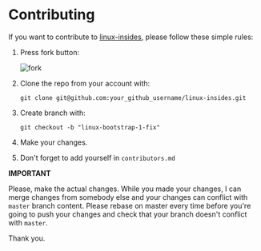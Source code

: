 Contributing
================================================================================

If you want to contribute to [linux-insides](https://github.com/0xAX/linux-insides), please follow these simple rules:

1. Press fork button:

    ![fork](http://oi58.tinypic.com/jj2trm.jpg)

2. Clone the repo from your account with:

    ```
    git clone git@github.com:your_github_username/linux-insides.git
    ```

3. Create branch with:

    ```
    git checkout -b "linux-bootstrap-1-fix"
    ```

4. Make your changes.

5. Don't forget to add yourself in `contributors.md`

**IMPORTANT**

Please, make the actual changes. While you made your changes, I can merge changes from somebody else and your changes can conflict with `master` branch content. Please rebase on master every time before you're going to push your changes and check that your branch doesn't conflict with `master`.

Thank you.
